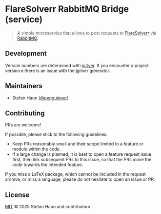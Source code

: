 # FlareSolverr RabbitMQ Bridge (service)

> A simple microservice that allows to post requests to
> [FlareSolverr](https://github.com/FlareSolverr/FlareSolverr) via [RabbitMQ](https://www.rabbitmq.com/).

## Development

Version numbers are determined with [jgitver](https://jgitver.github.io/).
If you encounter a project version `0` there is an issue with the jgitver generator.

## Maintainers

* Stefan Haun ([@penguineer](https://github.com/penguineer))

## Contributing

PRs are welcome!

If possible, please stick to the following guidelines:

* Keep PRs reasonably small and their scope limited to a feature or module within the code.
* If a large change is planned, it is best to open a feature request issue first, then link subsequent PRs to this
  issue, so that the PRs move the code towards the intended feature.

If you miss a LaTeX package, which cannot be included in the request archive, or miss a language, please do not hesitate
to open an issue or PR.

## License

[MIT](LICENSE.txt) © 2025 Stefan Haun and contributors
